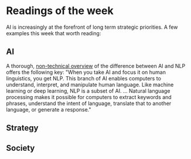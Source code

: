 # Readings of the week
AI is increasingly at the forefront of long term strategic priorities.  A few examples this week that worth reading:

## AI
A thorough, [non-technical overview](https://enterprisersproject.com/article/2020/2/artificial-intelligence-ai-vs-natural-language-processing-nlp-differences) of the difference between AI and NLP offers the following key:
 "When you take AI and focus it on human linguistics, you get NLP. This branch of AI enables computers to understand, interpret, and manipulate human language. Like machine learning or deep learning, NLP is a subset of AI. ... Natural language processing makes it possible for computers to extract keywords and phrases, understand the intent of language, translate that to another language, or generate a response."



## Strategy

## Society
